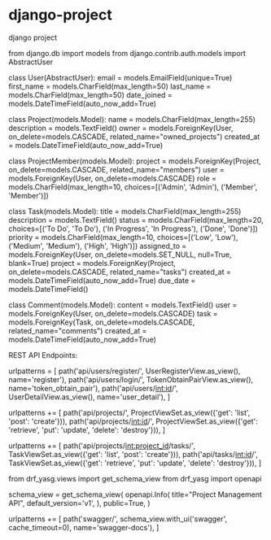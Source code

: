 # django-project
django project

from django.db import models
from django.contrib.auth.models import AbstractUser

class User(AbstractUser):
    email = models.EmailField(unique=True)
    first_name = models.CharField(max_length=50)
    last_name = models.CharField(max_length=50)
    date_joined = models.DateTimeField(auto_now_add=True)

class Project(models.Model):
    name = models.CharField(max_length=255)
    description = models.TextField()
    owner = models.ForeignKey(User, on_delete=models.CASCADE, related_name="owned_projects")
    created_at = models.DateTimeField(auto_now_add=True)

class ProjectMember(models.Model):
    project = models.ForeignKey(Project, on_delete=models.CASCADE, related_name="members")
    user = models.ForeignKey(User, on_delete=models.CASCADE)
    role = models.CharField(max_length=10, choices=[('Admin', 'Admin'), ('Member', 'Member')])

class Task(models.Model):
    title = models.CharField(max_length=255)
    description = models.TextField()
    status = models.CharField(max_length=20, choices=[('To Do', 'To Do'), ('In Progress', 'In Progress'), ('Done', 'Done')])
    priority = models.CharField(max_length=10, choices=[('Low', 'Low'), ('Medium', 'Medium'), ('High', 'High')])
    assigned_to = models.ForeignKey(User, on_delete=models.SET_NULL, null=True, blank=True)
    project = models.ForeignKey(Project, on_delete=models.CASCADE, related_name="tasks")
    created_at = models.DateTimeField(auto_now_add=True)
    due_date = models.DateTimeField()

class Comment(models.Model):
    content = models.TextField()
    user = models.ForeignKey(User, on_delete=models.CASCADE)
    task = models.ForeignKey(Task, on_delete=models.CASCADE, related_name="comments")
    created_at = models.DateTimeField(auto_now_add=True)

    
REST API Endpoints:

urlpatterns = [
    path('api/users/register/', UserRegisterView.as_view(), name='register'),
    path('api/users/login/', TokenObtainPairView.as_view(), name='token_obtain_pair'),
    path('api/users/<int:id>/', UserDetailView.as_view(), name='user_detail'),
]

urlpatterns += [
    path('api/projects/', ProjectViewSet.as_view({'get': 'list', 'post': 'create'})),
    path('api/projects/<int:id>/', ProjectViewSet.as_view({'get': 'retrieve', 'put': 'update', 'delete': 'destroy'})),
]

urlpatterns += [
    path('api/projects/<int:project_id>/tasks/', TaskViewSet.as_view({'get': 'list', 'post': 'create'})),
    path('api/tasks/<int:id>/', TaskViewSet.as_view({'get': 'retrieve', 'put': 'update', 'delete': 'destroy'})),
]

from drf_yasg.views import get_schema_view
from drf_yasg import openapi

schema_view = get_schema_view(
    openapi.Info(
        title="Project Management API",
        default_version='v1',
    ),
    public=True,
)

urlpatterns += [
    path('swagger/', schema_view.with_ui('swagger', cache_timeout=0), name='swagger-docs'),
]
